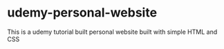 # udemy-personal-website
This is a udemy tutorial built personal website built with simple HTML and CSS
